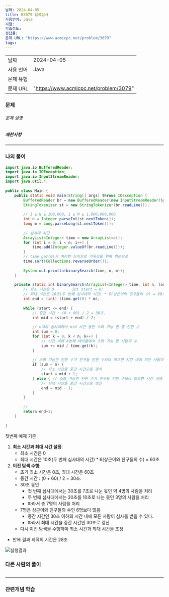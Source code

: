 ```yaml
---
날짜: 2024-04-05
title: B3079-입국심사
사용언어: Java
시험: 
학습정도: 
정답률: 
문제 URL: "https://www.acmicpc.net/problem/3079"
tags:
---
```


|        |                     |
| ------ | ------------------- |
| 날짜     | 2024-04-05 |
| 사용 언어  | Java                |
| 문제 유형  |   |
| 문제 URL | "https://www.acmicpc.net/problem/3079"           |



### 문제

###### 문제 설명


##### 제한사항


---

### 나의 풀이

```java
import java.io.BufferedReader;  
import java.io.IOException;  
import java.io.InputStreamReader;  
import java.util.*;  
  
public class Main {  
    public static void main(String[] args) throws IOException {  
        BufferedReader br = new BufferedReader(new InputStreamReader(System.in));  
        StringTokenizer st = new StringTokenizer(br.readLine());  
  
        // 1 ≤ N ≤ 100,000, 1 ≤ M ≤ 1,000,000,000  
        int n = Integer.parseInt(st.nextToken());  
        long m = Long.parseLong(st.nextToken());  
  
        // 심사대 시간  
        ArrayList<Integer> time = new ArrayList<>();  
        for (int i = 0; i < n; i++) {  
            time.add(Integer.valueOf(br.readLine()));  
        }  
        // time.get(0)가 여러번 쓰이므로 가독성을 위해 역순으로  
        time.sort(Collections.reverseOrder());  
  
        System.out.println(binarySearch(time, n, m));  
    }  
  
    private static int binarySearch(ArrayList<Integer> time, int n, long m) {  
        // 최소 시간은 0        int start = 0;  
        // 최대 시간은 10초(두 번째 심사대의 시간) * 6(상근이와 친구들의 수) = 60초  
        int end = (int) (time.get(0) * m);  
  
        while (start <= end) {  
            // 중간 시간 : (0 + 60) / 2 = 30초.  
            int mid = (start + end) / 2;  
  
            // n개의 심사대에서 mid 시간 동안 소화 가능 한 총 인원 수  
            int sum = 0;  
            for (int k = 0; k < n; k++) {  
                // 시간 내에 k번째 테이블에서 소화 가능 한 사람의 수  
                sum += mid / time.get(k);  
            }  
  
            // 소화 가능한 인원 수가 친구들 인원 수보다 적으면 시간 내에 모든 사람이 심사를 받을 수 없다.  
            if (sum < m) {  
                // 최소 시간을 중간 시간으로 갱식  
                start = mid + 1;  
            } else { // 소화 가능한 인원 수가 친구들 인원 수보다 많으면 시간 내에 모든 사람이 심사를 받을 수 있다.  
                // 최대 시간을 중간 시간으로 갱신  
                end = mid - 1;  
            }  
        }  
  
        //  
        return end+1;  
    }  
  
}
```

첫번째 예제 기준
1. **최소 시간과 최대 시간 설정**:
    - 최소 시간은 0
    - 최대 시간은 10초(두 번째 심사대의 시간) * 6(상근이와 친구들의 수) = 60초
2. **이진 탐색 수행**:
    - 초기 최소 시간은 0초, 최대 시간은 60초
    - 중간 시간 : (0 + 60) / 2 = 30초.
    - 30초 동안
	    - 첫 번째 심사대에서는 30초를 7초로 나눈 몫인 약 4명의 사람을 처리
	    - 두 번째 심사대에서는 30초를 10초로 나눈 몫인 3명의 사람을 처리
	    - 따라서 총 7명의 사람을 처리
    - 7명은 상근이와 친구들의 수인 6명보다 많음
	    - 중간 시간인 30초 이하의 시간 내에 모든 사람이 심사를 받을 수 있다.
	    - 따라서 최대 시간을 중간 시간인 30초로 갱신
    - 다시 이진 탐색을 수행하며 최소 시간과 최대 시간을 조정
- 반복 결과 최적의 시간은 28초

![실행결과](/assets/CodingTest/B3079.png)
### 다른 사람의 풀이

```java

```

---
### 관련개념 학습
